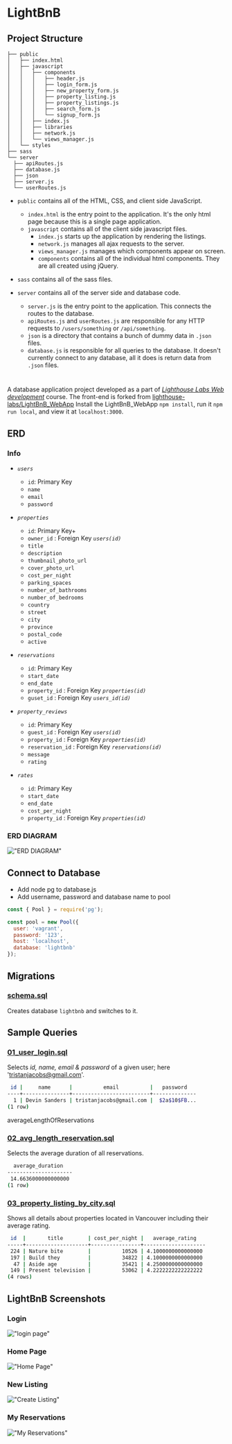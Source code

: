 # LightBnB

## Project Structure

```
├── public
│   ├── index.html
│   ├── javascript
│   │   ├── components 
│   │   │   ├── header.js
│   │   │   ├── login_form.js
│   │   │   ├── new_property_form.js
│   │   │   ├── property_listing.js
│   │   │   ├── property_listings.js
│   │   │   ├── search_form.js
│   │   │   └── signup_form.js
│   │   ├── index.js
│   │   ├── libraries
│   │   ├── network.js
│   │   └── views_manager.js
│   └── styles
├── sass
└── server
  ├── apiRoutes.js
  ├── database.js
  ├── json
  ├── server.js
  └── userRoutes.js
```

* `public` contains all of the HTML, CSS, and client side JavaScript. 
  * `index.html` is the entry point to the application. It's the only html page because this is a single page application.
  * `javascript` contains all of the client side javascript files.
    * `index.js` starts up the application by rendering the listings.
    * `network.js` manages all ajax requests to the server.
    * `views_manager.js` manages which components appear on screen.
    * `components` contains all of the individual html components. They are all created using jQuery.
* `sass` contains all of the sass files. 
* `server` contains all of the server side and database code.
  * `server.js` is the entry point to the application. This connects the routes to the database.
  * `apiRoutes.js` and `userRoutes.js` are responsible for any HTTP requests to `/users/something` or `/api/something`. 
  * `json` is a directory that contains a bunch of dummy data in `.json` files.
  * `database.js` is responsible for all queries to the database. It doesn't currently connect to any database, all it does is return data from `.json` files.

  #
A database application project developed as a part of _[Lighthouse Labs Web development](https://www.lighthouselabs.ca/web-bootcamp)_ course. The front-end is forked from [lighthouse-labs/LightBnB_WebApp](https://github.com/lighthouse-labs/LightBnB_WebApp)
Install the LightBnB_WebApp `npm install`, run it `npm run local`, and view it at `localhost:3000`.

## ERD 
### Info
- _`users`_
  - `id`: Primary Key
  - `name`
  - `email`
  - `password`
  
- _`properties`_
  - `id`: Primary Key+
  - `owner_id` : Foreign Key _`users(id)`_
  - `title`
  - `description`
  - `thumbnail_photo_url`
  - `cover_photo_url`  
  - `cost_per_night`
  - `parking_spaces`
  - `number_of_bathrooms`
  - `number_of_bedrooms`
  - `country`
  - `street`
  - `city`
  - `province`
  - `postal_code`
  - `active`

- _`reservations`_
  - `id`: Primary Key
  - `start_date`
  - `end_date`
  - `property_id` : Foreign Key _`properties(id)`_
  - `guset_id` : Foreign Key _`users_id(id)`_

- _`property_reviews`_
  - `id`: Primary Key
  - `guest_id` : Foreign Key _`users(id)`_
  - `property_id` : Foreign Key _`properties(id)`_
  - `reservation_id` : Foreign Key _`reservations(id)`_
  - `message`
  - `rating`

- _`rates`_
  - `id`: Primary Key
  - `start_date`
  - `end_date`
  - `cost_per_night`
  - `property_id` : Foreign Key _`properties(id)`_

### ERD DIAGRAM
  !["ERD DIAGRAM"](images/lightBnB.jpg)

## Connect to Database
 - Add node pg to database.js
 - Add username, password and database name to pool

```javascript
const { Pool } = require('pg');

const pool = new Pool({
  user: 'vagrant',
  password: '123',
  host: 'localhost',
  database: 'lightbnb'
});
```

## Migrations
### [schema.sql](migrations/01_schema.sql)
Creates database `lightbnb` and switches to it.

## Sample Queries
### [01_user_login.sql](queries/01_user_login.sql)
Selects _id, name, email & password_ of a given user; here 'tristanjacobs@gmail.com'.
```bash
 id |     name      |          email          |   password
----+---------------+-------------------------+--------------
  1 | Devin Sanders | tristanjacobs@gmail.com |  $2a$10$FB...
(1 row)
```

averageLengthOfReservations
### [02_avg_length_reservation.sql](1_queries/02_avg_length_reservation.sql)
Selects the average duration of all reservations.
```bash
  average_duration   
---------------------
 14.6636000000000000
(1 row)
```

### [03_property_listing_by_city.sql](1_queries/03_property_listing_by_city.sql)
Shows all details about properties located in Vancouver including their average rating.


```bash
 id  |       title        | cost_per_night |   average_rating   
-----+--------------------+----------------+--------------------
 224 | Nature bite        |          10526 | 4.1000000000000000
 197 | Build they         |          34822 | 4.1000000000000000
  47 | Aside age          |          35421 | 4.2500000000000000
 149 | Present television |          53062 | 4.2222222222222222
(4 rows)
```

## LightBnB Screenshots

### Login
  !["login page"](images/log_in_interface.png)

### Home Page
 !["Home Page"](images/logged_in_home_page.png)

### New Listing
 !["Create Listing"](images/create_new_listing.png)

### My Reservations
 !["My Reservations"](images/my_reservations.png)

 
